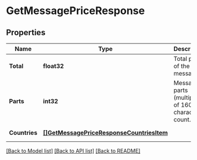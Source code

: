 # GetMessagePriceResponse

## Properties
Name | Type | Description | Notes
------------ | ------------- | ------------- | -------------
**Total** | **float32** | Total price of the message. | [default to null]
**Parts** | **int32** | Message parts (multiples of 160 characters) count. | [default to null]
**Countries** | [**[]GetMessagePriceResponseCountriesItem**](GetMessagePriceResponseCountriesItem.md) |  | [default to null]

[[Back to Model list]](../README.md#documentation-for-models) [[Back to API list]](../README.md#documentation-for-api-endpoints) [[Back to README]](../README.md)



